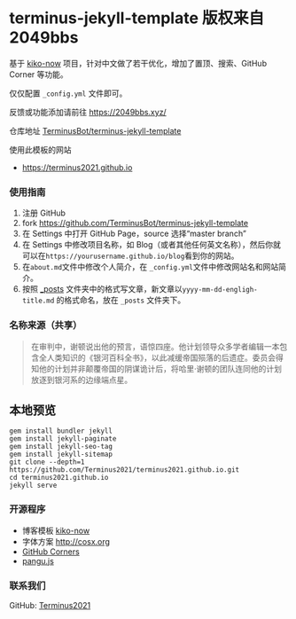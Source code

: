 # terminus-jekyll-template 版权来自2049bbs

基于 [kiko-now](https://github.com/AWEEKJ/kiko-now) 项目，针对中文做了若干优化，增加了置顶、搜索、GitHub Corner 等功能。

仅仅配置 `_config.yml` 文件即可。

反馈或功能添加请前往 https://2049bbs.xyz/

仓库地址 [TerminusBot/terminus-jekyll-template](https://github.com/TerminusBot/terminus-jekyll-template)

使用此模板的网站

* https://terminus2021.github.io

### 使用指南

1. 注册 GitHub
2. fork https://github.com/TerminusBot/terminus-jekyll-template
3. 在 Settings 中打开 GitHub Page，source 选择“master branch”
4. 在 Settings 中修改项目名称，如 Blog（或者其他任何英文名称），然后你就可以在`https://yourusername.github.io/blog`看到你的网站。
5. 在`about.md`文件中修改个人简介，在 `_config.yml`文件中修改网站名和网站简介。
6. 按照 [\_posts](https://github.com/TerminusBot/terminus-jekyll-template/tree/master/_posts) 文件夹中的格式写文章，新文章以`yyyy-mm-dd-engligh-title.md` 的格式命名，放在 `_posts` 文件夹下。

### 名称来源（共享）

> 在审判中，谢顿说出他的预言，语惊四座。他计划领导众多学者编辑一本包含全人类知识的《银河百科全书》，以此减缓帝国殒落的后遗症。委员会得知他的计划并非颠覆帝国的阴谋诡计后，将哈里·谢顿的团队连同他的计划放逐到银河系的边缘端点星。

## 本地预览

```
gem install bundler jekyll
gem install jekyll-paginate
gem install jekyll-seo-tag
gem install jekyll-sitemap
git clone --depth=1 https://github.com/Terminus2021/terminus2021.github.io.git
cd terminus2021.github.io
jekyll serve
```

### 开源程序

- 博客模板 [kiko-now](https://github.com/AWEEKJ/kiko-now)
- 字体方案 <http://cosx.org>
- [GitHub Corners](http://tholman.com/github-corners/)
- [pangu.js](https://github.com/vinta/pangu.js)

### 联系我们

GitHub: [Terminus2021](https://github.com/Terminus2021)


